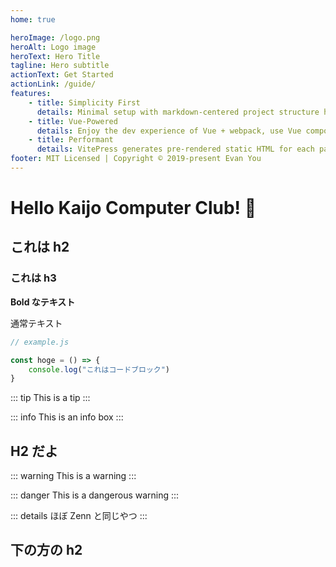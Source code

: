 ```yaml
---
home: true

heroImage: /logo.png
heroAlt: Logo image
heroText: Hero Title
tagline: Hero subtitle
actionText: Get Started
actionLink: /guide/
features:
    - title: Simplicity First
      details: Minimal setup with markdown-centered project structure helps you focus on writing.
    - title: Vue-Powered
      details: Enjoy the dev experience of Vue + webpack, use Vue components in markdown, and develop custom themes with Vue.
    - title: Performant
      details: VitePress generates pre-rendered static HTML for each page, and runs as an SPA once a page is loaded.
footer: MIT Licensed | Copyright © 2019-present Evan You
---
```


# Hello Kaijo Computer Club! :tada:

## これは h2

### これは h3

**Bold なテキスト**

通常テキスト

```js
// example.js

const hoge = () => {
    console.log("これはコードブロック")
}
```

::: tip
This is a tip
:::

::: info
This is an info box
:::

## H2 だよ

::: warning
This is a warning
:::

::: danger
This is a dangerous warning
:::

::: details
ほぼ Zenn と同じやつ
:::

## 下の方の h2
